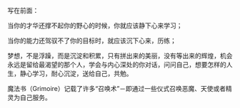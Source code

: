 写在前面：

当你的才华还撑不起你的野心的时候，你就应该静下心来学习；

当你的能力还驾驭不了你的目标时，就应该沉下心来，历练；

梦想，不是浮躁，而是沉淀和积累，只有拼出来的美丽，没有等出来的辉煌，机会永远是留给最渴望的那个人，学会与内心深处的你对话，问问自己，想要怎样的人生，静心学习，耐心沉淀，送给自己，共勉。

魔法书（Grimoire）记载了许多“召唤术”－即通过一些仪式召唤恶魔、天使或者精灵为自己服务。

